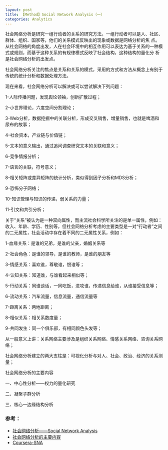 ```yaml
---
layout: post
title: 【Method】Social Network Analysis（一）
categories: Analytics
---
```


社会网络分析是研究一组行动者的关系的研究方法。一组行动者可以是人、社区、群体、组织、国家等，他们的关系模式反映出的现象或数据是网络分析的焦 点。从社会网络的角度出发，人在社会环境中的相互作用可以表达为基于关系的一种模式或规则，而基于这种关系的有规律模式反映了社会结构，这种结构的量化分 析是社会网络分析的出发点。

社会网络分析关注的焦点是关系和关系的模式，采用的方式和方法从概念上有别于传统的统计分析和数据处理方法。

现在来看，社会网络分析可以解决或可以尝试解决下列问题：

1-人际传播问题，发现舆论领袖，创新扩散过程；

2-小世界理论，六度空间分割理论；

3-Web分析，数据挖掘中的关联分析，形成交叉销售，增量销售，也就是啤酒和尿布的故事；

4-社会资本，产业链与价值链；

5-文本的意义输出，通过追问调查研究文本的关联和意义；

6-竞争情报分析；

7-语言的关联，符号意义；

8-相关矩阵或差异矩阵的统计分析，类似得到因子分析和MDS分析；

9-恐怖分子网络；

10-知识管理与知识的传递，弱关系的力量；

11-引文和共引分析；

关于“关系”被认为是一种双向属性，而主流社会科学所关注的是单一属性，例如：收入、年龄、学历、性别等，但社会网络分析考虑的主要类型是一对“行动者”之间的二元属性，社会活动中存在着不同的二元属性关系，例如：

1-血缘关系：是谁的兄弟，是谁的父亲，婚姻关系等

2-社会角色：是谁的领导，是谁的教师，是谁的朋友等

3-情感关系：喜欢谁，尊敬谁，恨谁等；

4-认知关系：知道谁，与谁看起来相似等；

5-行动关系：同谁谈话，一同吃饭，进攻谁，传递信息给谁，从谁接受信息等；

6-流动关系：汽车流量，信息流量，通信流量等

7-距离关系：两地距离；

8-相似关系：相关系数度量；

9-共同发生：同一个俱乐部，有相同颜色头发等；

从一般意义上讲：关系网络主要涉及是组织关系网络、情感关系网络、咨询关系网络；

社会网络分析建立的两大支柱是：可视化分析与对人、社会、政治、经济的关系测量；

社会网络分析的主要内容

一、中心性分析——权力的量化研究

二、凝聚子群分析

三、核心一边缘结构分析

### 参考：

- [社会网络分析——Social Network Analysis](https://www.cnblogs.com/linzhenjie/p/3586032.html)
- [社会网络分析的主要内容](https://blog.csdn.net/zhaozhn5/article/details/78061556)
- [Coursera-SNA](https://github.com/ladamalina/coursera-sna)